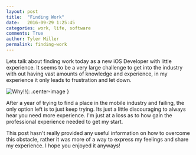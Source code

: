 ```yaml
---
layout: post
title:  "Finding Work"
date:   2016-09-29 1:25:45
categories: work, life, software 
comments: True
author: Tyler Miller
permalink: finding-work
---
```


Lets talk about finding work today as a new iOS Developer with little experience. It seems to be a very large challenge to get into the industry with out having vast amounts of knowledge and experience, in my experience it only leads to frustration and let down. 

![Why!!](http://gif.co/tgFZ.gif){: .center-image }

After a year of trying to find a place in the mobile industry and failing, the only option left is to just keep trying. Its just a little discouraging to always hear you need more experience. I'm just at a loss as to how gain the professional experience needed to get my start.

This post hasn't really provided any useful information on how to overcome this obstacle, rather it was more of a way to express my feelings and share my experience. I hope you enjoyed it anyways!

  